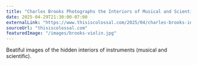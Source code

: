 ```yaml
---
title: "Charles Brooks Photographs the Interiors of Musical and Scientific Instruments"
date: 2025-04-29T21:30:00-07:00
externalLink: "https://www.thisiscolossal.com/2025/04/charles-brooks-insturments/"
sourceUrl: "thisiscolossal.com"
featuredImage: "/images/brooks-violin.jpg"
---
```


Beatiful images of the hidden interiors of instruments (musical and scientific).